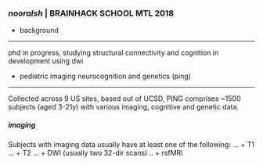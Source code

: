 ### *nooralsh* | BRAINHACK SCHOOL MTL 2018

+ background
-----
phd in progress, studying structural connectivity and cognition in development using dwi

+ pediatric imaging neurocognition and genetics (ping)
-----
Collected across 9 US sites, based out of UCSD, PING comprises ~1500 subjects (aged 3-21y) with various imaging, cognitive and genetic data.

##### imaging
Subjects with imaging data usually have at least one of the following: 
... + T1
... + T2
... + DWI (usually two 32-dir scans)
.. + rsfMRI

